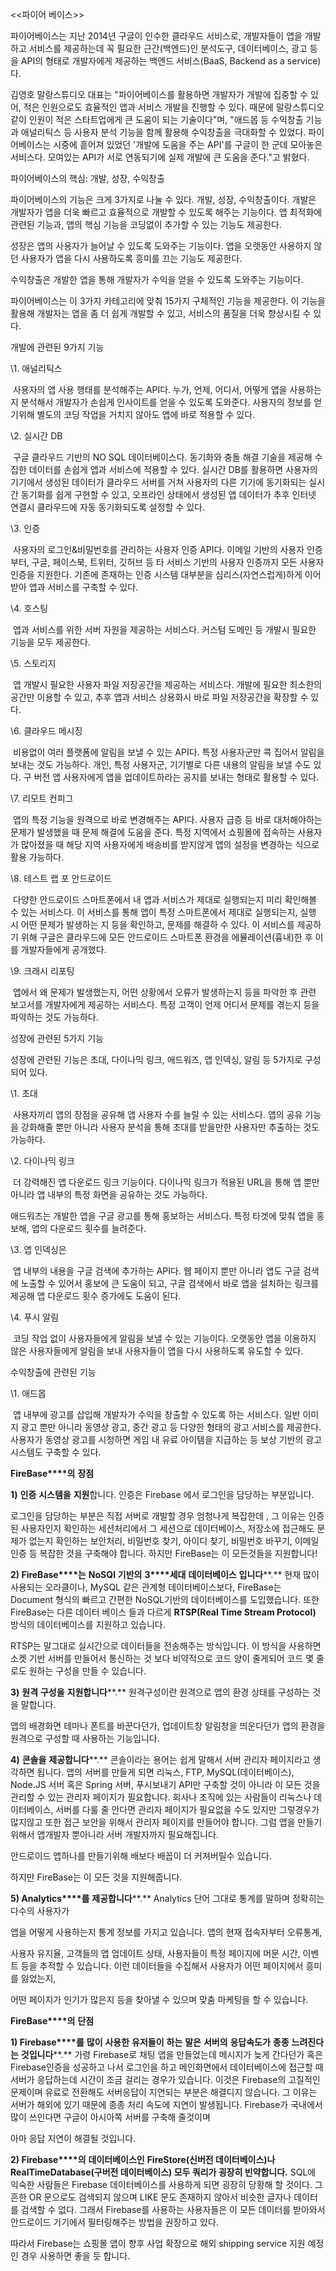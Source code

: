 <<파이어 베이스>>



파이어베이스는 지난 2014년 구글이 인수한 클라우드 서비스로, 개발자들이 앱을 개발하고 서비스를 제공하는데 꼭 필요한 근간(백엔드)인 분석도구, 데이터베이스, 광고 등을 API의 형태로 개발자에게 제공하는 백엔드 서비스(BaaS, Backend as a service)다. 



김영호 말랑스튜디오 대표는 "파이어베이스를 활용하면 개발자가 개발에 집중할 수 있어, 적은 인원으로도 효율적인 앱과 서비스 개발을 진행할 수 있다. 때문에 말랑스튜디오 같이 인원이 적은 스타트업에게 큰 도움이 되는 기술이다"며, "애드몹 등 수익창출 기능과 애널리틱스 등 사용자 분석 기능을 함께 활용해 수익창출을 극대화할 수 있었다. 파이어베이스는 시중에 흩어져 있었던 '개발에 도움을 주는 API'를 구글이 한 군데 모아놓은 서비스다. 모여있는 API가 서로 연동되기에 실제 개발에 큰 도움을 준다."고 밝혔다.



파이어베이스의 핵심: 개발, 성장, 수익창출

파이어베이스의 기능은 크게 3가지로 나눌 수 있다. 개발, 성장, 수익창출이다. 개발은 개발자가 앱을 더욱 빠르고 효율적으로 개발할 수 있도록 해주는 기능이다. 앱 최적화에 관련된 기능과, 앱의 핵심 기능을 코딩없이 추가할 수 있는 기능도 제공한다.

성장은 앱의 사용자가 늘어날 수 있도록 도와주는 기능이다. 앱을 오랫동안 사용하지 않던 사용자가 앱을 다시 사용하도록 흥미를 끄는 기능도 제공한다.

수익창출은 개발한 앱을 통해 개발자가 수익을 얻을 수 있도록 도와주는 기능이다.

파이어베이스는 이 3가지 카테고리에 맞춰 15가지 구체적인 기능을 제공한다. 이 기능을 활용해 개발자는 앱을 좀 더 쉽게 개발할 수 있고, 서비스의 품질을 더욱 향상시킬 수 있다.



개발에 관련된 9가지 기능

\1. 애널리틱스 

​	사용자의 앱 사용 행태를 분석해주는 API다. 누가, 언제, 어디서, 어떻게 앱을 사용하는지 분석해서 개발자가 손쉽게 인사이트를 얻을 수 있도록 도와준다. 사용자의 정보를 얻기위해 별도의 코딩 작업을 거치지 않아도 앱에 바로 적용할 수 있다.



\2. 실시간 DB

​	구글 클라우드 기반의 NO SQL 데이터베이스다. 동기화와 충돌 해결 기술을 제공해 수집한 데이터를 손쉽게 앱과 서비스에 적용할 수 있다. 실시간 DB를 활용하면 사용자의 기기에서 생성된 데이터가 클라우드 서버를 거쳐 사용자의 다른 기기에 동기화되는 실시간 동기화를 쉽게 구현할 수 있고, 오프라인 상태에서 생성된 앱 데이터가 추후 인터넷 연결시 클라우드에 자동 동기화되도록 설정할 수 있다.



\3. 인증

​	사용자의 로그인&비밀번호를 관리하는 사용자 인증 API다. 이메일 기반의 사용자 인증부터, 구글, 페이스북, 트위터, 깃허브 등 타 서비스 기반의 사용자 인증까지 모든 사용자 인증을 지원한다. 기존에 존재하는 인증 시스템 대부분을 심리스(자연스럽게)하게 이어받아 앱과 서비스를 구축할 수 있다.



\4. 호스팅

​	앱과 서비스를 위한 서버 자원을 제공하는 서비스다. 커스텀 도메인 등 개발시 필요한 기능을 모두 제공한다.



\5. 스토리지

​	앱 개발시 필요한 사용자 파일 저장공간을 제공하는 서비스다. 개발에 필요한 최소한의 공간만 이용할 수 있고, 추후 앱과 서비스 상용화시 바로 파일 저장공간을 확장할 수 있다.



\6. 클라우드 메시징

​	비용없이 여러 플랫폼에 알림을 보낼 수 있는 API다. 특정 사용자군만 콕 집어서 알림을 보내는 것도 가능하다. 개인, 특정 사용자군, 기기별로 다른 내용의 알림을 보낼 수도 있다. 구 버전 앱 사용자에게 앱을 업데이트하라는 공지를 보내는 형태로 활용할 수 있다.



\7. 리모트 컨피그

​	앱의 특정 기능을 원격으로 바로 변경해주는 API다. 사용자 급증 등 바로 대처해야하는 문제가 발생했을 때 문제 해결에 도움을 준다. 특정 지역에서 쇼핑몰에 접속하는 사용자가 많아졌을 때 해당 지역 사용자에게 배송비를 받지않게 앱의 설정을 변경하는 식으로 활용 가능하다.



\8. 테스트 랩 포 안드로이드

​	다양한 안드로이드 스마트폰에서 내 앱과 서비스가 제대로 실행되는지 미리 확인해볼 수 있는 서비스다. 이 서비스를 통해 앱이 특정 스마트폰에서 제대로 실행되는지, 실행 시 어떤 문제가 발생하는 지 등을 확인하고, 문제를 해결하 수 있다. 이 서비스를 제공하기 위해 구글은 클라우드에 모든 안드로이드 스마트폰 환경을 에뮬레이션(흉내)한 후 이를 개발자들에게 공개했다.



\9. 크래시 리포팅

​	앱에서 왜 문제가 발생했는지, 어떤 상황에서 오류가 발생하는지 등을 파악한 후 관련 보고서를 개발자에게 제공하는 서비스다. 특정 고객이 언제 어디서 문제를 겪는지 등을 파악하는 것도 가능하다.



성장에 관련된 5가지 기능

성장에 관련된 기능은 초대, 다이나믹 링크, 애드워즈, 앱 인덱싱, 알림 등 5가지로 구성되어 있다.



\1. 초대

​	사용자끼리 앱의 장점을 공유해 앱 사용자 수를 늘릴 수 있는 서비스다. 앱의 공유 기능을 강화해줄 뿐만 아니라 사용자 분석을 통해 초대를 받을만한 사용자만 추출하는 것도 가능하다.



\2. 다이나믹 링크

​	더 강력해진 앱 다운로드 링크 기능이다. 다이나믹 링크가 적용된 URL을 통해 앱 뿐만 아니라 앱 내부의 특정 화면을 공유하는 것도 가능하다.

애드워즈는 개발한 앱을 구글 광고를 통해 홍보하는 서비스다. 특정 타겟에 맞춰 앱을 홍보해, 앱의 다운로드 횟수를 늘려준다.



\3. 앱 인덱싱은

​	앱 내부의 내용을 구글 검색에 추가하는 API다. 웹 페이지 뿐만 아니라 앱도 구글 검색에 노출할 수 있어서 홍보에 큰 도움이 되고, 구글 검색에서 바로 앱을 설치하는 링크를 제공해 앱 다운로드 횟수 증가에도 도움이 된다.



\4. 푸시 알림

​	코딩 작업 없이 사용자들에게 알림을 보낼 수 있는 기능이다. 오랫동안 앱을 이용하지 않은 사용자들에게 알림을 보내 사용자들이 앱을 다시 사용하도록 유도할 수 있다.



수익창출에 관련된 기능

\1. 애드몹

​	앱 내부에 광고를 삽입해 개발자가 수익을 창출할 수 있도록 하는 서비스다. 일반 이미지 광고 뿐만 아니라 동영상 광고, 중간 광고 등 다양한 형태의 광고 서비스를 제공한다. 사용자가 동영상 광고를 시청하면 게임 내 유료 아이템을 지급하는 등 보상 기반의 광고 시스템도 구축할 수 있다.

**FireBase****의** **장점**

**1)** **인증** **시스템을** **지원**합니다. 인증은 Firebase 에서 로그인을 담당하는 부분입니다. 

로그인을 담당하는 부분은 직접 서버로 개발할 경우 엄청나게 복잡한데 , 그 이유는 인증된 사용자인지 확인하는 세션처리에서 그 세션으로 데이터베이스, 저장소에 접근해도 문제가 없는지 확인하는 보안처리, 비밀번호 찾기, 아이디 찾기, 비밀번호 바꾸기, 이메일 인증 등 복잡한 것을 구축해야 합니다. 하지만 FireBase는 이 모든것들을 지원합니다!



**2) FireBase****는** **NoSQl** **기반의** **3****세대** **데이터베이스** **입니다****.** 현재 많이 사용되는 오라클이나, MySQL 같은 관계형 데이터베이스보다, FireBase는 Document 형식의 빠르고 간편한 NoSQL기반의 데이터베이스를 도입했습니다. 또한 FireBase는 다른 데이터 베이스 들과 다르게 **RTSP(Real Time Stream Protocol)** 방식의 데이터베이스를 지원하고 있습니다. 

RTSP는 말그대로 실시간으로 데이터들을 전송해주는 방식입니다. 이 방식을 사용하면 소켓 기반 서버를 만들어서 통신하는 것 보다 비약적으로 코드 양이 줄게되어 코드 몇 줄로도 원하는 구성을 만들 수 있습니다.



**3)** **원격** **구성을** **지원합니다****.** 원격구성이란 원격으로 앱의 환경 상태를 구성하는 것을 말합니다.

앱의 배경화면 테마나 폰트를 바꾼다던가, 업데이트창 알림창을 띄운다던가 앱의 환경을 원격으로 구성할 때 사용하는 기능입니다. 



**4)** **콘솔을** **제공합니다****.** 콘솔이라는 용어는 쉽게 말해서 서버 관리자 페이지라고 생각하면 됩니다. 앱의 서버를 만들게 되면 리눅스, FTP, MySQL(데이터베이스), Node.JS 서버 혹은 Spring 서버, 푸시보내기 API만 구축할 것이 아니라 이 모든 것을 관리할 수 있는 관리자 페이지가 필요합니다. 회사나 조직에 있는 사람들이 리눅스나 데이터베이스, 서버를 다룰 줄 안다면 관리자 페이지가 필요없을 수도 있지만 그렇경우가 많지않고 또한 접근 보안을 위해서 관리자 페이지를 만들어야 합니다. 그럼 앱을 만들기 위해서 앱개발자 뿐아니라 서버 개발자까지 필요해집니다. 

안드로이드 앱하나를 만들기위해 배보다 배꼽이 더 커져버릴수 있습니다. 

하지만 FireBase는 이 모든 것을 지원해줍니다.



**5) Analytics****를** **제공합니다****.** Analytics 단어 그대로 통계를 말하며 정확히는 다수의 사용자가

앱을 어떻게 사용하는지 통계 정보를 가지고 있습니다. 앱의 현재 접속자부터 오류통계, 

사용자 유지율, 고객들의 앱 업데이트 상태, 사용자들이 특정 페이지에 머문 시간, 이벤트 등을 추적할 수 있습니다. 이런 데이터들을 수집해서 사용자가 어떤 페이지에서 흥미를 잃었는지,

어떤 페이지가 인기가 많은지 등을 찾아낼 수 있으며 맞춤 마케팅을 할 수 있습니다.



**FireBase****의** **단점**

**1) Firebase****를** **많이** **사용한** **유저들이** **하는** **말은** **서버의** **응답속도가** **종종** **느려진다는** **것입니다****.** 가령 Firebase로 채팅 앱을 만들었는데 메시지가 늦게 간다던가 혹은 Firebase인증을 성공하고 나서 로그인을 하고 메인화면에서 데이터베이스에 접근할 때 서버가 응답하는데 시간이 조금 걸리는 경우가 있습니다. 이것은 Firebase의 고질적인 문제이며 유료로 전환해도 서버응답이 지연되는 부분은 해결디지 않습니다. 그 이유는 서버가 해외에 있기 때문에 종종 처리 속도에 지연이 발생됩니다. Firebase가 국내에서 많이 쓰인다면 구글이 아시아쪽 서버를 구축해 줄것이며 

아마 응답 지연이 해결될 것입니다.



**2) Firebase****의** **데이터베이스인** **FireStore(****신버전** **데이터베이스****)****나** **RealTimeDatabase(****구버전** **데이터베이스****)** **모두** **쿼리가** **굉장히** **빈약합니다****.** SQL에 익숙한 사람들은 Firebase 데이터베이스를 사용하게 되면 굉장히 당황해 할 것이다. 그 흔한 OR 문으로도 검색되지 않으며 LIKE 문도 존재하지 않아서 비슷한 글자나 데이터를 검색할 수 없다. 그래서 Firebase를 사용하는 사용자들은 이 모든 데이터를 받아와서 안드로이드 기기에서 필터링해주는 방법을 권장하고 있다. 



따라서 Firebase는 쇼핑몰 앱이 향후 사업 확장으로 해외 shipping service 지원 예정인 경우 사용하면 좋을 듯 합니다.

